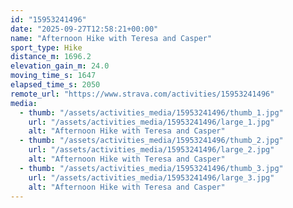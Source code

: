 ```yaml
---
id: "15953241496"
date: "2025-09-27T12:58:21+00:00"
name: "Afternoon Hike with Teresa and Casper"
sport_type: Hike
distance_m: 1696.2
elevation_gain_m: 24.0
moving_time_s: 1647
elapsed_time_s: 2050
remote_url: "https://www.strava.com/activities/15953241496"
media:
  - thumb: "/assets/activities_media/15953241496/thumb_1.jpg"
    url: "/assets/activities_media/15953241496/large_1.jpg"
    alt: "Afternoon Hike with Teresa and Casper"
  - thumb: "/assets/activities_media/15953241496/thumb_2.jpg"
    url: "/assets/activities_media/15953241496/large_2.jpg"
    alt: "Afternoon Hike with Teresa and Casper"
  - thumb: "/assets/activities_media/15953241496/thumb_3.jpg"
    url: "/assets/activities_media/15953241496/large_3.jpg"
    alt: "Afternoon Hike with Teresa and Casper"
---
```

